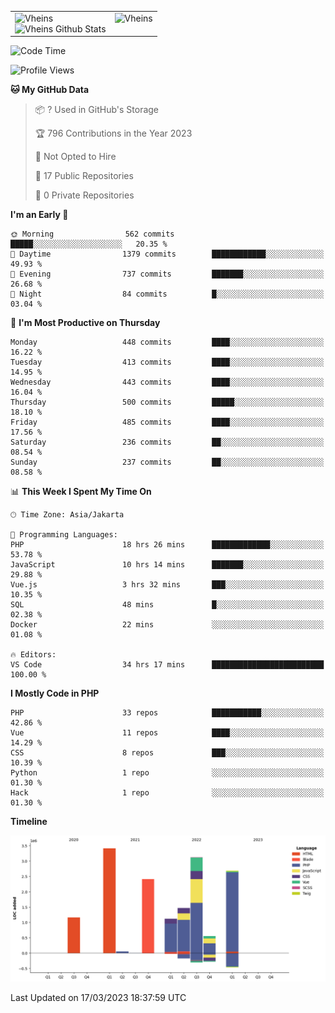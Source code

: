 <table>
  <tr>
    <td valign="top">
      <img src="https://github-readme-streak-stats.herokuapp.com/?user=Vheins&" alt="Vheins" /><br/>
      <img src="https://github-readme-stats.vercel.app/api?username=vheins&count_private=true&show_icons=true" alt="Vheins Github Stats">
    </td>
    <td valign="top">
      <img src="https://github-readme-stats.vercel.app/api/top-langs/?username=Vheins&count_private=true" alt="Vheins" /><br/>
    </td>
  </tr>
</table>

<!--START_SECTION:waka-->
![Code Time](http://img.shields.io/badge/Code%20Time-58%20hrs%207%20mins-blue)

![Profile Views](http://img.shields.io/badge/Profile%20Views-37-blue)

**🐱 My GitHub Data** 

> 📦 ? Used in GitHub's Storage 
 > 
> 🏆 796 Contributions in the Year 2023
 > 
> 🚫 Not Opted to Hire
 > 
> 📜 17 Public Repositories 
 > 
> 🔑 0 Private Repositories 
 > 
**I'm an Early 🐤** 

```text
🌞 Morning                562 commits         █████░░░░░░░░░░░░░░░░░░░░   20.35 % 
🌆 Daytime                1379 commits        ████████████░░░░░░░░░░░░░   49.93 % 
🌃 Evening                737 commits         ███████░░░░░░░░░░░░░░░░░░   26.68 % 
🌙 Night                  84 commits          █░░░░░░░░░░░░░░░░░░░░░░░░   03.04 % 
```
📅 **I'm Most Productive on Thursday** 

```text
Monday                   448 commits         ████░░░░░░░░░░░░░░░░░░░░░   16.22 % 
Tuesday                  413 commits         ████░░░░░░░░░░░░░░░░░░░░░   14.95 % 
Wednesday                443 commits         ████░░░░░░░░░░░░░░░░░░░░░   16.04 % 
Thursday                 500 commits         █████░░░░░░░░░░░░░░░░░░░░   18.10 % 
Friday                   485 commits         ████░░░░░░░░░░░░░░░░░░░░░   17.56 % 
Saturday                 236 commits         ██░░░░░░░░░░░░░░░░░░░░░░░   08.54 % 
Sunday                   237 commits         ██░░░░░░░░░░░░░░░░░░░░░░░   08.58 % 
```


📊 **This Week I Spent My Time On** 

```text
🕑︎ Time Zone: Asia/Jakarta

💬 Programming Languages: 
PHP                      18 hrs 26 mins      █████████████░░░░░░░░░░░░   53.78 % 
JavaScript               10 hrs 14 mins      ███████░░░░░░░░░░░░░░░░░░   29.88 % 
Vue.js                   3 hrs 32 mins       ███░░░░░░░░░░░░░░░░░░░░░░   10.35 % 
SQL                      48 mins             █░░░░░░░░░░░░░░░░░░░░░░░░   02.38 % 
Docker                   22 mins             ░░░░░░░░░░░░░░░░░░░░░░░░░   01.08 % 

🔥 Editors: 
VS Code                  34 hrs 17 mins      █████████████████████████   100.00 % 
```

**I Mostly Code in PHP** 

```text
PHP                      33 repos            ███████████░░░░░░░░░░░░░░   42.86 % 
Vue                      11 repos            ████░░░░░░░░░░░░░░░░░░░░░   14.29 % 
CSS                      8 repos             ███░░░░░░░░░░░░░░░░░░░░░░   10.39 % 
Python                   1 repo              ░░░░░░░░░░░░░░░░░░░░░░░░░   01.30 % 
Hack                     1 repo              ░░░░░░░░░░░░░░░░░░░░░░░░░   01.30 % 
```



**Timeline**

![Lines of Code chart](https://raw.githubusercontent.com/vheins/vheins/main/assets/bar_graph.png)


 Last Updated on 17/03/2023 18:37:59 UTC
<!--END_SECTION:waka-->
